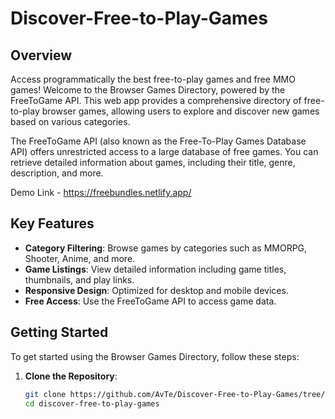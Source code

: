 # Discover-Free-to-Play-Games

## Overview

Access programmatically the best free-to-play games and free MMO games! Welcome to the Browser Games Directory, powered by the FreeToGame API. This web app provides a comprehensive directory of free-to-play browser games, allowing users to explore and discover new games based on various categories.

The FreeToGame API (also known as the Free-To-Play Games Database API) offers unrestricted access to a large database of free games. You can retrieve detailed information about games, including their title, genre, description, and more.

Demo Link - https://freebundles.netlify.app/

## Key Features

- **Category Filtering**: Browse games by categories such as MMORPG, Shooter, Anime, and more.
- **Game Listings**: View detailed information including game titles, thumbnails, and play links.
- **Responsive Design**: Optimized for desktop and mobile devices.
- **Free Access**: Use the FreeToGame API to access game data.

## Getting Started

To get started using the Browser Games Directory, follow these steps:

1. **Clone the Repository**:
   ```bash
   git clone https://github.com/AvTe/Discover-Free-to-Play-Games/tree/main
   cd discover-free-to-play-games
